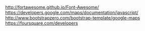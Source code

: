 http://fortawesome.github.io/Font-Awesome/
https://developers.google.com/maps/documentation/javascript/
http://www.bootstrapzero.com/bootstrap-template/google-maps
https://foursquare.com/developers